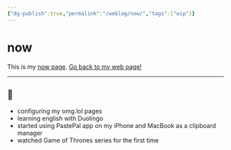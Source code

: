 ```yaml
---
{"dg-publish":true,"permalink":"/weblog/now/","tags":["wip"]}
---
```



# now

This is my [now page](https://nownownow.com/about). [Go back to my web page!](https://voitech.omg.lol)

<script src="https://status.lol/voitech.js?time&link&fluent&pretty"></script>

---

## 📆

- configuring my omg.lol pages
- learning english with Duolingo
- started using PastePal app on my iPhone and MacBook as a clipboard manager
- watched Game of Thrones series for the first time

<script src="https://omgnow.rknight.me/now.js?a=voitech&pretty"></script>
